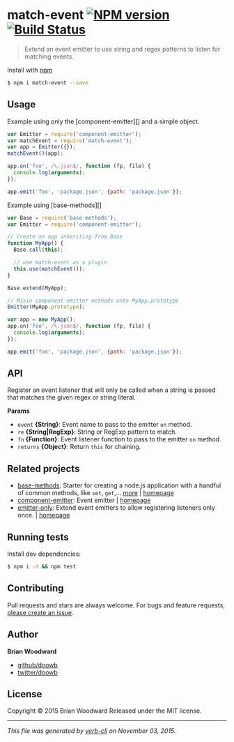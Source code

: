 # match-event [![NPM version](https://badge.fury.io/js/match-event.svg)](http://badge.fury.io/js/match-event)  [![Build Status](https://travis-ci.org/doowb/match-event.svg)](https://travis-ci.org/doowb/match-event)

> Extend an event emitter to use string and regex patterns to listen for matching events.

Install with [npm](https://www.npmjs.com/)

```sh
$ npm i match-event --save
```

## Usage

Example using only the [component-emitter][] and a simple object.

```js
var Emitter = require('component-emitter');
var matchEvent = require('match-event');
var app = Emitter({});
matchEvent()(app);

app.on('foo', /\.json$/, function (fp, file) {
  console.log(arguments);
});

app.emit('foo', 'package.json', {path: 'package.json'});
```

Example using [base-methods][]

```js
var Base = require('base-methods');
var Emitter = require('component-emitter');

// Create an app inheriting from Base
function MyApp() {
  Base.call(this);

  // use match-event as a plugin
  this.use(matchEvent());
}

Base.extend(MyApp);

// Mixin component-emitter methods onto MyApp.prototype
Emitter(MyApp.prototype);

var app = new MyApp();
app.on('foo', /\.json$/, function (fp, file) {
  console.log(arguments);
});

app.emit('foo', 'package.json', {path: 'package.json'});
```

## API

Register an event listener that will only be called when a string is passed that matches the given regex or string literal.

**Params**

* `event` **{String}**: Event name to pass to the emitter `on` method.
* `re` **{String|RegExp}**: String or RegExp pattern to match.
* `fn` **{Function}**: Event listener function to pass to the emitter `on` method.
* `returns` **{Object}**: Return `this` for chaining.

## Related projects

* [base-methods](https://www.npmjs.com/package/base-methods): Starter for creating a node.js application with a handful of common methods, like `set`, `get`,… [more](https://www.npmjs.com/package/base-methods) | [homepage](https://github.com/jonschlinkert/base-methods)
* [component-emitter](https://www.npmjs.com/package/component-emitter): Event emitter | [homepage](https://github.com/component/emitter)
* [emitter-only](https://www.npmjs.com/package/emitter-only): Extend event emitters to allow registering listeners only once. | [homepage](https://github.com/doowb/emitter-only)

## Running tests

Install dev dependencies:

```sh
$ npm i -d && npm test
```

## Contributing

Pull requests and stars are always welcome. For bugs and feature requests, [please create an issue](https://github.com/doowb/match-event/issues/new).

## Author

**Brian Woodward**

+ [github/doowb](https://github.com/doowb)
+ [twitter/doowb](http://twitter.com/doowb)

## License

Copyright © 2015 Brian Woodward
Released under the MIT license.

***

_This file was generated by [verb-cli](https://github.com/assemble/verb-cli) on November 03, 2015._